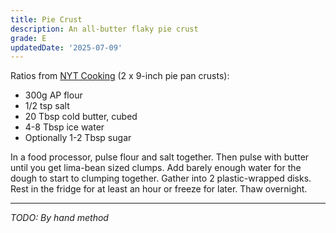 ```yaml
---
title: Pie Crust
description: An all-butter flaky pie crust
grade: E
updatedDate: '2025-07-09'
---
```

Ratios from [NYT Cooking](https://cooking.nytimes.com/recipes/448-pie-crust) (2 x 9-inch pie pan crusts):

- 300g AP flour
- 1/2 tsp salt
- 20 Tbsp cold butter, cubed
- 4-8 Tbsp ice water
- Optionally 1-2 Tbsp sugar

In a food processor, pulse flour and salt together. Then pulse with butter until you get lima-bean sized clumps. Add barely enough water for the dough to start to clumping together. Gather into 2 plastic-wrapped disks.
Rest in the fridge for at least an hour or freeze for later. Thaw overnight.

--- 

*TODO: By hand method*